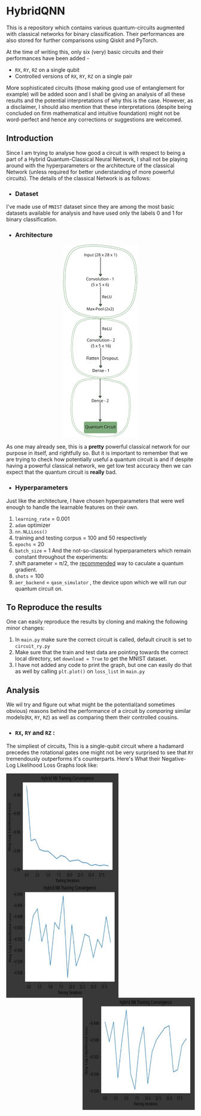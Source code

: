 # HybridQNN
This is a repository which contains various quantum-circuits augmented with classical networks for binary classification. 
Their performances are also stored for further comparisons using Qiskit and PyTorch.


At the time of writing this, only six (very) basic circuits and their performances have been added - 
 - `RX`, `RY`, `RZ` on a single qubit
 - Controlled versions of `RX`, `RY`, `RZ` on a single pair
 
 More sophisticated circuits (those making good use of entanglement for example) will be added soon and I shall be giving an analysis of all these results and the potential
 interpretations of why this is the case. However, as a disclaimer, I should also mention that these interpretations (despite being concluded on firm mathematical and intuitive
 foundation) might not be word-perfect and hence any corrections or suggestions are welcomed.
 
 ## Introduction
 Since I am trying to analyse how good a circuit is with respect to being a part of a Hybrid Quantum-Classical Neural Network, I shall not be playing around with the hyperparameters
 or the architecture of the classical Network (unless required for better understanding of more powerful circuits). The details of the classical Network is as follows:
 
  - ### Dataset
I've made use of `MNIST` dataset since they are among the most basic datasets available for analysis and have used only the labels 0 and 1 for binary classification.

 - ### Architecture
<p align="center">
  <img src="./images/architecture.png" width="200" height="515">
</p>

As one may already see, this is a **pretty** powerful classical network for our purpose in itself, and rightfully so. But it
is important to remember that we are trying to check how potentially useful a quantum circuit is and if despite
having a powerful classical network, we get low test accuracy then we can expect that the quantum circuit is **really** bad.

 - ### Hyperparameters
Just like the architecture, I have chosen hyperparameters that were well enough to handle the learnable features on their own.
1) `learning_rate` = 0.001
2) `adam` optimizer
3) `nn.NLLLoss()`
4) training and testing corpus = 100 and 50 respectively
5) `epochs` = 20
6) `batch_size` = 1
And the not-so-classical hyperparameters which remain constant throughout the experiments:
7) shift parameter = &pi;/2, the [recommended](https://arxiv.org/abs/1811.11184) way to caculate a quantum gradient.
8) `shots` = 100
9) `aer_backend` = `qasm_simulator` , the device upon which we will run our quantum circuit on.

##  To Reproduce the results
One can easily reproduce the results by cloning and making the following minor changes:
1) In `main.py` make sure the correct circuit is called, default cirucit is set to `circuit_ry.py`
2) Make sure that the train and test data are pointing towards the correct local directory, set `download = True` to get the MNIST dataset.
3) I have not added any code to print the graph, but one can easily do that as well by calling `plt.plot()` on `loss_list` in `main.py`

## Analysis
We wil try and figure out what might be the potential(and sometimes obvious) reasons behind the performance of a circuit by _comparing_ similar models(`RX`, `RY`, `RZ`) as well 
as comparing them their controlled cousins.
 - ### `RX`, `RY` and `RZ` :
  The simpliest of circuits, This is a single-qubit circuit where a hadamard precedes the rotational gates
  one might not be very surprised to see that `RY` tremendously outperforms it's counterparts. Here's What their Negative-Log Likelihood Loss Graphs look like:
  
  <img src="./result/circuit_ry/graph.png" alt="For RY" width="300" height="300" align="center"><img src="./result/circuit_rx/graph.JPG" alt="For RX" width="300" height="300" align="left"><img src="./result/circuit_rz/graph.JPG" alt="For RZ" width="300" height="300" align="right">
  
      

